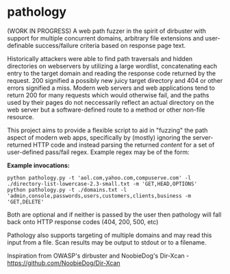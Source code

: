 # pathology
(WORK IN PROGRESS)
A web path fuzzer in the spirit of dirbuster with support for multiple concurrent domains, arbitrary file extensions and user-definable success/failure criteria based on response page text.

Historically attackers were able to find path traversals and hidden directories on webservers by utilizing a large wordlist, concatenating each entry to the target domain and reading the response code returned by the request. 200 signified a possibly new juicy target directory and 404 or other errors signified a miss. Modern web servers and web applications tend to return 200 for many requests which would otherwise fail, and the paths used by their pages do not neccessarily reflect an actual directory on the web server but a software-defined route to a method or other non-file resource. 

This project aims to provide a flexible script to aid in "fuzzing" the path aspect of modern web apps, specifically by (mostly) ignoring the server-returned HTTP code and instead parsing the returned *content* for a set of user-defined pass/fail regex. Example regex may be of the form:


**Example invocations:**

    python pathology.py -t 'aol.com,yahoo.com,compuserve.com' -l ./directory-list-lowercase-2.3-small.txt -m 'GET,HEAD,OPTIONS'
    python pathology.py -t ./domains.txt -l 'admin,console,passwords,users,customers,clients,business -m 'GET,DELETE'

Both are optional and if neither is passed by the user then pathology will fall back onto HTTP response codes (404, 200, 500, etc)

Pathology also supports targeting of multiple domains and may read this input from a file. Scan results may be output to stdout or to a filename.

Inspiration from OWASP's dirbuster and NoobieDog's Dir-Xcan - https://github.com/NoobieDog/Dir-Xcan

